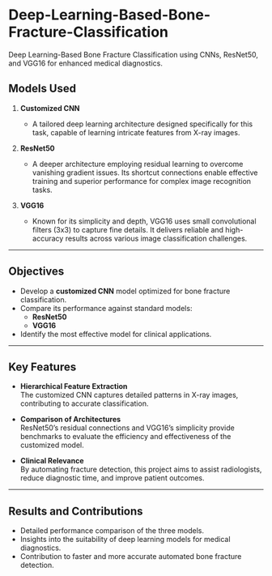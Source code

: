 # Deep-Learning-Based-Bone-Fracture-Classification
Deep Learning-Based Bone Fracture Classification using CNNs, ResNet50, and VGG16 for enhanced medical diagnostics.


## Models Used

1. **Customized CNN**  
   - A tailored deep learning architecture designed specifically for this task, capable of learning intricate features from X-ray images.

2. **ResNet50**  
   - A deeper architecture employing residual learning to overcome vanishing gradient issues. Its shortcut connections enable effective training and superior performance for complex image recognition tasks.

3. **VGG16**  
   - Known for its simplicity and depth, VGG16 uses small convolutional filters (3x3) to capture fine details. It delivers reliable and high-accuracy results across various image classification challenges.

---

## Objectives

- Develop a **customized CNN** model optimized for bone fracture classification.
- Compare its performance against standard models:
  - **ResNet50**
  - **VGG16**
- Identify the most effective model for clinical applications.

---

## Key Features

- **Hierarchical Feature Extraction**  
   The customized CNN captures detailed patterns in X-ray images, contributing to accurate classification.

- **Comparison of Architectures**  
   ResNet50’s residual connections and VGG16’s simplicity provide benchmarks to evaluate the efficiency and effectiveness of the customized model.

- **Clinical Relevance**  
   By automating fracture detection, this project aims to assist radiologists, reduce diagnostic time, and improve patient outcomes.

---

## Results and Contributions

- Detailed performance comparison of the three models.
- Insights into the suitability of deep learning models for medical diagnostics.
- Contribution to faster and more accurate automated bone fracture detection.
